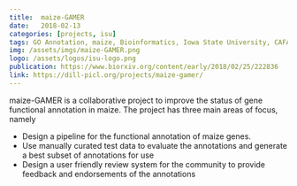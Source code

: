 ```yaml
---
title:  maize-GAMER
date:   2018-02-13
categories: [projects, isu]
tags: GO Annotation, maize, Bioinformatics, Iowa State University, CAFA
img: /assets/imgs/maize-GAMER.png
logo: /assets/logos/isu-logo.png
publication: https://www.biorxiv.org/content/early/2018/02/25/222836
link: https://dill-picl.org/projects/maize-gamer/
---
```


maize-GAMER is a collaborative project to improve the status of gene functional annotation in maize. The project has three main areas of focus, namely

* Design a pipeline for the functional annotation of maize genes.
* Use manually curated test data to evaluate the annotations and generate a best subset of annotations for use
* Design a user friendly review system for the community to provide feedback and endorsements of the annotations
